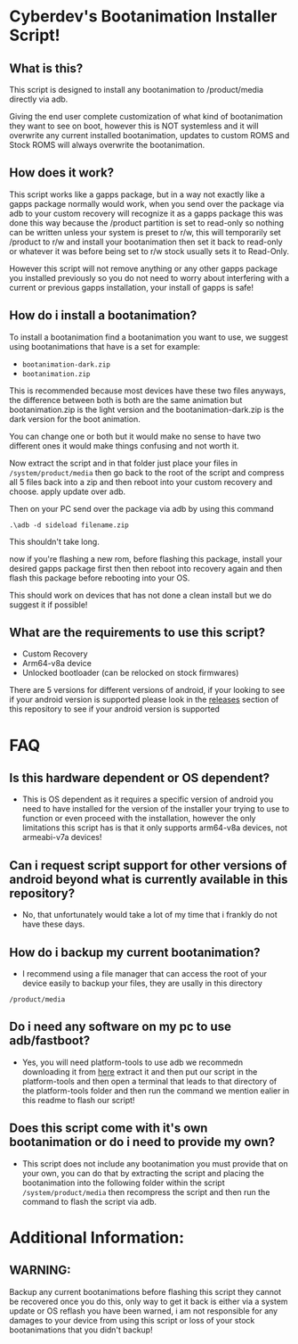 # Cyberdev's Bootanimation Installer Script!

## What is this?
This script is designed to install any bootanimation to /product/media directly via adb.

Giving the end user complete customization of what kind of bootanimation they want to see on boot, however this is NOT systemless and it will overwrite any current installed bootanimation, updates to custom ROMS and Stock ROMS will always overwrite the bootanimation.


## How does it work?
This script works like a gapps package, but in a way not exactly like a gapps package normally would work, when you send over the package via adb to your custom recovery will recognize it as a gapps package this was done this way because the /product partition is set to read-only so nothing can be written unless your system is preset to r/w, this will temporarily set /product to r/w and install your bootanimation then set it back to read-only or whatever it was before being set to r/w stock usually sets it to Read-Only.

However this script will not remove anything or any other gapps package you installed previously so you do not need to worry about interfering with a current or previous gapps installation, your install of gapps is safe!


## How do i install a bootanimation?
To install a bootanimation find a bootanimation you want to use, we suggest using bootanimations that have is a set for example:

- `bootanimation-dark.zip`
- `bootanimation.zip`

This is recommended because most devices have these two files anyways, the difference between both is both are the same animation but bootanimation.zip is the light version and the bootanimation-dark.zip is the dark version for the boot animation.

You can change one or both but it would make no sense to have two different ones it would make things confusing and not worth it.

Now extract the script and in that folder just place your files in `/system/product/media` then go back to the root of the script and compress all 5 files back into a zip and then reboot into your custom recovery and choose. apply update over adb.

Then on your PC send over the package via adb by using this command

`.\adb -d sideload filename.zip`

This shouldn't take long.

now if you're flashing a new rom, before flashing this package, install your desired gapps package first then then reboot into recovery again and then flash this package before rebooting into your OS.

This should work on devices that has not done a clean install but we do suggest it if possible!

## What are the requirements to use this script?
- Custom Recovery
- Arm64-v8a device
- Unlocked bootloader (can be relocked on stock firmwares)

There are 5 versions for different versions of android, if your looking to see if your android version is supported please look in the [releases](https://github.com/PS2ClassicsVault/Cyberdev-s-Bootanimation-Installer-Script/releases) section of this repository to see if your android version is supported

# FAQ

## Is this hardware dependent or OS dependent?
- This is OS dependent as it requires a specific version of android you need to have installed for the version of the installer your trying to use to function or even proceed with the installation, however the only limitations this script has is that it only supports arm64-v8a devices, not armeabi-v7a devices!

## Can i request script support for other versions of android beyond what is currently available in this repository?
- No, that unfortunately would take a lot of my time that i frankly do not have these days.

## How do i backup my current bootanimation?
- I recommend using a file manager that can access the root of your device easily to backup your files, they are usally in this directory

`/product/media`

## Do i need any software on my pc to use adb/fastboot?
- Yes, you will need platform-tools to use adb we recommedn downloading it from [here](https://technastic.com/android-sdk-platform-tools-download/) extract it and then put our script in the platform-tools and then open a terminal that leads to that directory of the platform-tools folder and then run the command we mention ealier in this readme to flash our script!

## Does this script come with it's own bootanimation or do i need to provide my own?
- This script does not include any bootanimation you must provide that on your own, you can do that by extracting the script and placing the bootanimation into the following folder within the script `/system/product/media` then recompress the script and then run the command to flash the script via adb.

# Additional Information:

## WARNING:
Backup any current bootanimations before flashing this script they cannot be recovered once you do this, only way to get it back is either via a system update or OS reflash you have been warned, i am not responsible for any damages to your device from using this script or loss of your stock bootanimations that you didn't backup!



